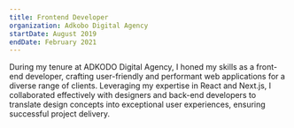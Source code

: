 ```yaml
---
title: Frontend Developer
organization: Adkobo Digital Agency
startDate: August 2019
endDate: February 2021
---
```


During my tenure at ADKODO Digital Agency, I honed my skills as a front-end developer, crafting user-friendly and performant web applications for a diverse range of clients. Leveraging my expertise in React and Next.js, I collaborated effectively with designers and back-end developers to translate design concepts into exceptional user experiences, ensuring successful project delivery.
